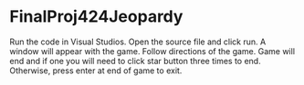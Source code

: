 # FinalProj424Jeopardy
Run the code in Visual Studios.
Open the source file and click run. A window will appear with the game. Follow directions of the game.
Game will end and if one you will need to click star button three times to end. Otherwise, press enter at end of game to exit. 
